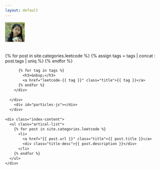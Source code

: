 ```yaml
---
layout: default
---
```


<body>
  <div class="index-wrapper">
    <div class="aside">
      <div class="info-card">
        <div id="divcss5"><img src="/images/header.png" width="64px" /></div>
        <div><br/><br/></div>
        <div align="left" style="width:auto; height:500px; overflow:auto">
          {% for post in site.categories.leetcode %}
            {% assign tags = tags | concat : post.tags | uniq %}
          {% endfor %}
          
          {% for tag in tags %}
            <h3>&nbsp;</h3>
            <a href="leetcode-{{ tag }}" class="title">{{ tag }}</a>
          {% endfor %}
        </div>

      </div>
        <div id="particles-js"></div>
      </div>

    <div class="index-content">
      <ul class="artical-list">
        {% for post in site.categories.leetcode %}
          <li>
            <a href="{{ post.url }}" class="title">{{ post.title }}</a>
            <div class="title-desc">{{ post.description }}</div>
          </li>
        {% endfor %}
      </ul>
    </div>
    
  </div>
</body>
